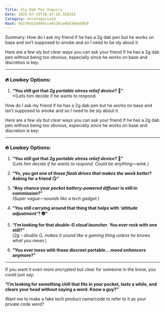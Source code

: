```yaml
---
Title: Sly Dab Pen Inquiry
Date: 2025-07-15T16:47:18.358343
Category: uncategorized
Hash: 9a1f6da3d469cce6526ce4bd38e650b0
---
```

Summary: How do I ask my friend if he has a 2g dab pen but he works on base and isn’t supposed to smoke and so I need to be sly about it

Here are a few *sly but clear* ways you can ask your friend if he has a 2g dab pen without being too obvious, especially since he works on base and discretion is key:

---

### 🔥 **Lowkey Options:**

1. **“You still got that *2g portable stress relief device*? 👀”**  
*(Lets him decide if he wants to respond.

How do I ask my friend if he has a 2g dab pen but he works on base and isn’t supposed to smoke and so I need to be sly about it

Here are a few *sly but clear* ways you can ask your friend if he has a 2g dab pen without being too obvious, especially since he works on base and discretion is key:

---

### 🔥 **Lowkey Options:**

1. **“You still got that *2g portable stress relief device*? 👀”**  
*(Lets him decide if he wants to respond. Could be anything—wink.)*

2. **“Yo, you got one of those *flash drives that makes the week better*? Asking for a friend 😏”**

3. **“Any chance your *pocket battery-powered diffuser* is still in commission?”**  
*(Super vague—sounds like a tech gadget.)*

4. **“You still carrying around that thing that helps with *‘altitude adjustment’*? 👽”**

5. **“I’m looking for that *double-G cloud launcher*. You ever rock with one still?”**  
(*2g – double G, makes it sound like a gaming thing unless he knows what you mean.*)

6. **“You ever mess with those discreet portable… *mood enhancers* anymore?”**

---

If you want it *even more encrypted* but clear for someone in the know, you could just say:

**“I’m looking for something chill that fits in your pocket, lasts a while, and clears your head without saying a word. Know a guy?”**

Want me to make a fake tech product name/code to refer to it as your private code word?